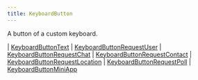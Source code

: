 ```yaml
---
title: KeyboardButton
---
```


A button of a custom keyboard.

<div class="font-mono whitespace-pre"><span class="opacity-50">| </span><a href="/types/keyboardbuttontext"  >KeyboardButtonText</a><span class="opacity-50">
| </span><a href="/types/keyboardbuttonrequestuser"  >KeyboardButtonRequestUser</a><span class="opacity-50">
| </span><a href="/types/keyboardbuttonrequestchat"  >KeyboardButtonRequestChat</a><span class="opacity-50">
| </span><a href="/types/keyboardbuttonrequestcontact"  >KeyboardButtonRequestContact</a><span class="opacity-50">
| </span><a href="/types/keyboardbuttonrequestlocation"  >KeyboardButtonRequestLocation</a><span class="opacity-50">
| </span><a href="/types/keyboardbuttonrequestpoll"  >KeyboardButtonRequestPoll</a><span class="opacity-50">
| </span><a href="/types/keyboardbuttonminiapp"  >KeyboardButtonMiniApp</a></div>

